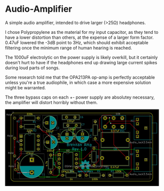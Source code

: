 # Audio-Amplifier
A simple audio amplifier, intended to drive larger (>25Ω) headphones.

I chose Polypropylene as the material for my input capacitor, as they tend to have a lower distortion than others, at the
expense of a larger form factor. 0.47uF lowered the -3dB point to 3Hz, which should exhibit acceptable filtering once
the minimum range of human hearing is reached.

The 1000uF electrolytic on the power supply is likely overkill, but it certainly doesn't hurt to have if the headphones 
end up drawing large current spikes during loud parts of songs.

Some research told me that the OPA213PA op-amp is perfectly acceptable unless you're a true audiophile, in which case
a more expensive solution might be warranted.

The three bypass caps on each +- power supply are absolutey necessary, the amplifier will distort horribly without them.

![Schematic](/schematic.jpg?raw=true "")
